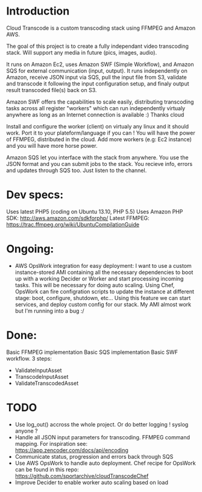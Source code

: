 Introduction
============

Cloud Transcode is a custom transcoding stack using FFMPEG and Amazon AWS.

The goal of this project is to create a fully independant video transcoding stack. Will support any media in future (pics, images, audio).

It runs on Amazon Ec2, uses Amazon SWF (Simple Workflow), and Amazon SQS for external communication (input, output).
It runs independently on Amazon, receive JSON input via SQS, pull the input file from S3, validate and transcode it following the input configuration setup, and finaly output result transcoded file(s) back on S3.

Amazon SWF offers the capabilities to scale easily, distributing transcoding tasks across all register "workers" which can run independently virtualy anywhere as long as an Internet connection is available :) Thanks cloud

Install and configure the worker (client) on virtualy any linux and it should work. Port it to your plateform/language if you can ! You will have the power of FFMPEG, distributed in the cloud. Add more workers (e.g: Ec2 instance) and you will have more horse power.

Amazon SQS let you interface with the stack from anywhere. You use the JSON format and you can submit jobs to the stack. You recieve info, errors and updates through SQS too. Just listen to the channel.


Dev specs:
==========

Uses latest PHP5 (coding on Ubuntu 13.10, PHP 5.5)
Uses Amazon PHP SDK: http://aws.amazon.com/sdkforphp/
Latest FFMPEG: https://trac.ffmpeg.org/wiki/UbuntuCompilationGuide

Ongoing:
========
* AWS OpsWork integration for easy deployment: I want to use a custom instance-stored AMI containing all the necessary dependencies to boot up with a working Decider or Worker and start processing incoming tasks. This will be necessary for doing auto scaling. Using Chef, OpsWork can fire configration scripts to update the instance at different stage: boot, configure, shutdown, etc... Using this feature we can start services, and deploy custom config for our stack. My AMI almost work but I'm running into a bug :/


Done:
=====
Basic FFMPEG implementation
Basic SQS implementation
Basic SWF workflow. 3 steps:
* ValidateInputAsset
* TranscodeInputAsset
* ValidateTranscodedAsset


TODO
====
- Use log_out() accross the whole project. Or do better logging ! syslog anyone ?
- Handle all JSON input parameters for transcoding. FFMPEG command mapping. For inspiration see: https://app.zencoder.com/docs/api/encoding 
- Communicate status, progression and errors back through SQS
- Use AWS OpsWork to handle auto deployment. Chef recipe for OpsWork can be found in this repo: https://github.com/sportarchive/cloudTranscodeChef
- Improve Decider to enable worker auto scaling based on load




